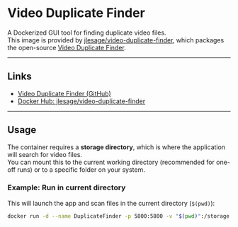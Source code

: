 # Video Duplicate Finder

A Dockerized GUI tool for finding duplicate video files.  
This image is provided by [jlesage/video-duplicate-finder](https://hub.docker.com/r/jlesage/video-duplicate-finder), which packages the open-source [Video Duplicate Finder](https://github.com/0x90d/videoduplicatefinder).

---

## Links

- [Video Duplicate Finder (GitHub)](https://github.com/0x90d/videoduplicatefinder)
- [Docker Hub: jlesage/video-duplicate-finder](https://hub.docker.com/r/jlesage/video-duplicate-finder)

---

## Usage

The container requires a **storage directory**, which is where the application will search for video files.  
You can mount this to the current working directory (recommended for one-off runs) or to a specific folder on your system.

### Example: Run in current directory
This will launch the app and scan files in the current directory (`$(pwd)`):

```bash
docker run -d --name DuplicateFinder -p 5800:5800 -v "$(pwd)":/storage:rw jlesage/video-duplicate-finder:latest
```